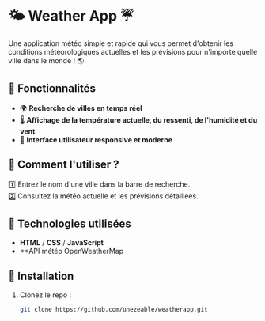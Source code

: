 
# 🌤 Weather App ☔

Une application météo simple et rapide qui vous permet d'obtenir les conditions météorologiques actuelles et les prévisions pour n'importe quelle ville dans le monde ! 🌎  

## 🎯 Fonctionnalités
- 🌍 **Recherche de villes en temps réel**  
- 🌡 **Affichage de la température actuelle, du ressenti, de l'humidité et du vent**  
- 🎨 **Interface utilisateur responsive et moderne**  

## 🚀 Comment l'utiliser ?
1️⃣ Entrez le nom d'une ville dans la barre de recherche.  
2️⃣ Consultez la météo actuelle et les prévisions détaillées.  

## 📌 Technologies utilisées
- **HTML** / **CSS** / **JavaScript**  
- **API météo OpenWeatherMap  

## 🔧 Installation
1. Clonez le repo :
   ```sh
   git clone https://github.com/unezeable/weatherapp.git
